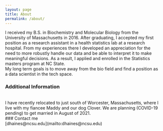 ```yaml
---
layout: page
title: About
permalink: /about/
---
```


I received my B.S. in Biochemistry and Molecular Biology from the University of Massachusetts in 2016. After graduating, I accepted my first position as a research assistant in a health statistics lab at a research hospital. From my experiences there I developed an appreciation for the need to more robustly handle our data and be able to interpret it to make meaningful decisions. As a result, I applied and enrolled in the Statistics masters program at NC State. 
<br>
My long term goals is to move away from the bio field and find a position as a data scientist in the tech space.
<br>
### Additional Information
<br>
I have recently relocated to just south of Worcester, Massachusetts, where I live with my fiancee Maddy and our dog Clover. We are planning (COVID-19 pending) to get married in August of 2021.
<br>
### Contact me
<br>
[dhaines@ncsu.edu](mailto:dhaines@ncsu.edu)
